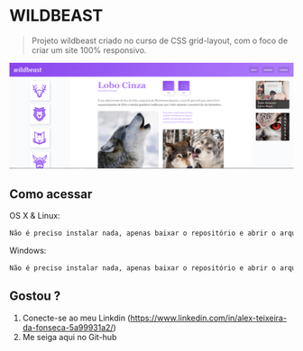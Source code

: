# WILDBEAST
> Projeto wildbeast criado no curso de CSS grid-layout, com o foco de criar um site 100% responsivo.


![](img/header.PNG)

## Como acessar

OS X & Linux:

```sh
Não é preciso instalar nada, apenas baixar o repositório e abrir o arquivo HTML em seu navegador.
```

Windows:

```sh
Não é preciso instalar nada, apenas baixar o repositório e abrir o arquivo HTML em seu navegador.
```

## Gostou ?

1. Conecte-se ao meu Linkdin (<https://www.linkedin.com/in/alex-teixeira-da-fonseca-5a99931a2/>)
2. Me seiga aqui no Git-hub 